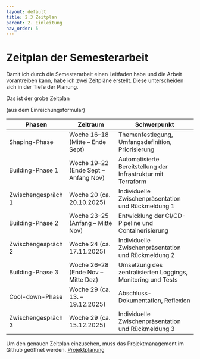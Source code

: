```yaml
---
layout: default
title: 2.3 Zeitplan
parent: 2. Einleitung
nav_order: 5
---
```


# Zeitplan der Semesterarbeit

Damit ich durch die Semesterarbeit einen Leitfaden habe und die Arbeit vorantreiben kann, habe ich zwei Zeitpläne erstellt. Diese unterscheiden sich in der Tiefe der Planung. 

Das ist der grobe Zeitplan

(aus dem Einreichungsformular)

| **Phasen**           | **Zeitraum**                                              | **Schwerpunkt**         |
| -------------------- | ---------------------------------------------------------- | --------------- |
| Shaping-Phase     | Woche 16–18 (Mitte – Ende Sept)          | Themenfestlegung, Umfangsdefinition, Priorisierung |
| Building-Phase 1  | Woche 19–22 (Ende Sept – Anfang Nov) | Automatisierte Bereitstellung der Infrastruktur mit Terraform  |
| Zwischengespräch 1  | Woche 20 (ca. 20.10.2025) | Individuelle Zwischenpräsentation und Rückmeldung 1|
| Building-Phase 2 | Woche 23–25 (Anfang – Mitte Nov)  | Entwicklung der CI/CD-Pipeline und Containerisierung  |
| Zwischengespräch 2 | Woche 24 (ca. 17.11.2025)  | Individuelle Zwischenpräsentation und Rückmeldung 2 |
| Building-Phase 3 | Woche 26–28 (Ende Nov – Mitte Dez) | Umsetzung des zentralisierten Loggings, Monitoring und Tests  |
| Cool-down-Phase | Woche 29 (ca. 13. –19.12.2025) | Abschluss-Dokumentation, Reflexion |
| Zwischengespräch 3 | Woche 29 (ca. 15.12.2025) | Individuelle Zwischenpräsentation und Rückmeldung 3   | 

Um den genauen Zeitplan einzusehen, muss das Projektmanagement im Github geöffnet werden. [Projektplanung](https://github.com/users/Bazzako/projects/6/views/2)